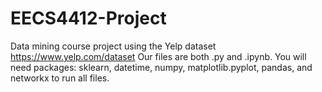 # EECS4412-Project
Data mining course project using the Yelp dataset https://www.yelp.com/dataset
Our files are both .py and .ipynb.
You will need packages: sklearn, datetime, numpy, matplotlib.pyplot, pandas, and networkx to run all files.